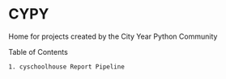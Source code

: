 # CYPY
Home for projects created by the City Year Python Community

Table of Contents
    
    1. cyschoolhouse Report Pipeline
